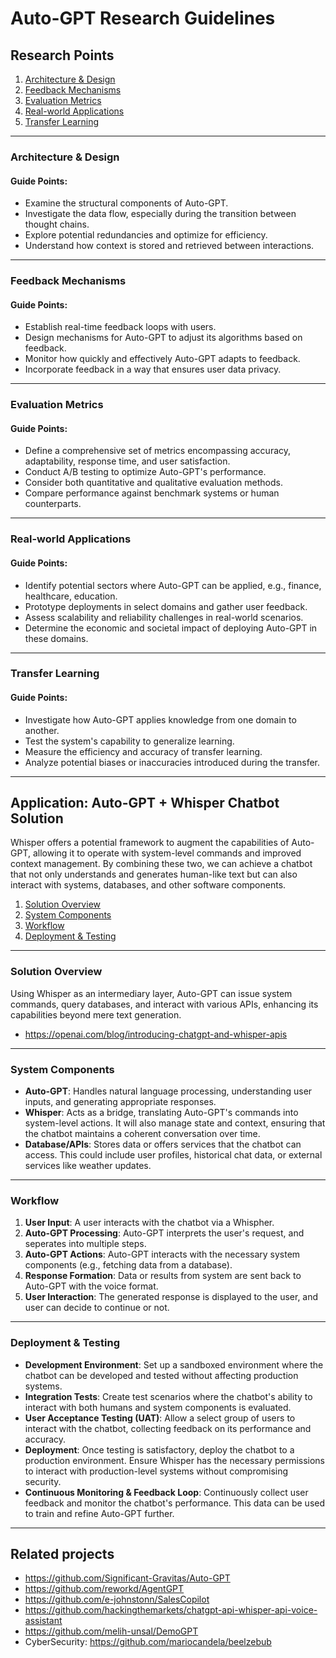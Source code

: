 # Auto-GPT Research Guidelines

## Research Points

1. [Architecture & Design](#architecture--design)
2. [Feedback Mechanisms](#feedback-mechanisms)
3. [Evaluation Metrics](#evaluation-metrics)
4. [Real-world Applications](#real-world-applications)
5. [Transfer Learning](#transfer-learning)

---

### Architecture & Design

#### Guide Points:
- Examine the structural components of Auto-GPT. 
- Investigate the data flow, especially during the transition between thought chains.
- Explore potential redundancies and optimize for efficiency.
- Understand how context is stored and retrieved between interactions.

---

### Feedback Mechanisms

#### Guide Points:
- Establish real-time feedback loops with users.
- Design mechanisms for Auto-GPT to adjust its algorithms based on feedback.
- Monitor how quickly and effectively Auto-GPT adapts to feedback.
- Incorporate feedback in a way that ensures user data privacy.

---

### Evaluation Metrics

#### Guide Points:
- Define a comprehensive set of metrics encompassing accuracy, adaptability, response time, and user satisfaction.
- Conduct A/B testing to optimize Auto-GPT's performance.
- Consider both quantitative and qualitative evaluation methods.
- Compare performance against benchmark systems or human counterparts.

---

### Real-world Applications

#### Guide Points:
- Identify potential sectors where Auto-GPT can be applied, e.g., finance, healthcare, education.
- Prototype deployments in select domains and gather user feedback.
- Assess scalability and reliability challenges in real-world scenarios.
- Determine the economic and societal impact of deploying Auto-GPT in these domains.

---

### Transfer Learning

#### Guide Points:
- Investigate how Auto-GPT applies knowledge from one domain to another.
- Test the system's capability to generalize learning.
- Measure the efficiency and accuracy of transfer learning.
- Analyze potential biases or inaccuracies introduced during the transfer.

---



## Application: Auto-GPT + Whisper Chatbot Solution

Whisper offers a potential framework to augment the capabilities of Auto-GPT, allowing it to operate with system-level commands and improved context management. By combining these two, we can achieve a chatbot that not only understands and generates human-like text but can also interact with systems, databases, and other software components.

1. [Solution Overview](#solution-overview)
2. [System Components](#system-components)
3. [Workflow](#workflow)
4. [Deployment & Testing](#deployment--testing)

---

### Solution Overview

Using Whisper as an intermediary layer, Auto-GPT can issue system commands, query databases, and interact with various APIs, enhancing its capabilities beyond mere text generation. 

- https://openai.com/blog/introducing-chatgpt-and-whisper-apis

---

### System Components

- **Auto-GPT**: Handles natural language processing, understanding user inputs, and generating appropriate responses.
- **Whisper**: Acts as a bridge, translating Auto-GPT's commands into system-level actions. It will also manage state and context, ensuring that the chatbot maintains a coherent conversation over time.
- **Database/APIs**: Stores data or offers services that the chatbot can access. This could include user profiles, historical chat data, or external services like weather updates.

---

### Workflow

1. **User Input**: A user interacts with the chatbot via a Whispher.
2. **Auto-GPT Processing**: Auto-GPT interprets the user's request, and seperates into multiple steps. 
3. **Auto-GPT Actions**: Auto-GPT interacts with the necessary system components (e.g., fetching data from a database).
4. **Response Formation**: Data or results from system are sent back to Auto-GPT with the voice format.
5. **User Interaction**: The generated response is displayed to the user, and user can decide to continue or not.

---

### Deployment & Testing

- **Development Environment**: Set up a sandboxed environment where the chatbot can be developed and tested without affecting production systems.
- **Integration Tests**: Create test scenarios where the chatbot's ability to interact with both humans and system components is evaluated.
- **User Acceptance Testing (UAT)**: Allow a select group of users to interact with the chatbot, collecting feedback on its performance and accuracy.
- **Deployment**: Once testing is satisfactory, deploy the chatbot to a production environment. Ensure Whisper has the necessary permissions to interact with production-level systems without compromising security.
- **Continuous Monitoring & Feedback Loop**: Continuously collect user feedback and monitor the chatbot's performance. This data can be used to train and refine Auto-GPT further.

---

## Related projects
- https://github.com/Significant-Gravitas/Auto-GPT
- https://github.com/reworkd/AgentGPT
- https://github.com/e-johnstonn/SalesCopilot
- https://github.com/hackingthemarkets/chatgpt-api-whisper-api-voice-assistant
- https://github.com/melih-unsal/DemoGPT
- CyberSecurity: https://github.com/mariocandela/beelzebub

